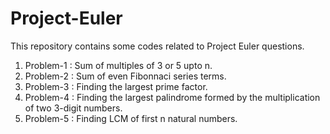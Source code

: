 # Project-Euler
This repository contains some codes related to Project Euler questions. 

1.  Problem-1 : Sum of multiples of 3 or 5 upto n.
2.  Problem-2 : Sum of even Fibonnaci series terms.
3.  Problem-3 : Finding the largest prime factor.
4.  Problem-4 : Finding the largest palindrome formed by the multiplication of two 3-digit numbers.
5.  Problem-5 : Finding LCM of first n natural numbers.

 
